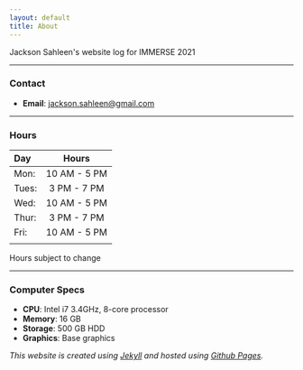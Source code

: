 ```yaml
---
layout: default
title: About
---
```


Jackson Sahleen's website log for IMMERSE 2021

----

### Contact

- **Email**: jackson.sahleen@gmail.com

----

### Hours

|Day   | Hours        |
|:---- | :-----:      |
|Mon:  | 10 AM - 5 PM |
|Tues: | 3 PM - 7 PM  |
|Wed:  | 10 AM - 5 PM |
|Thur: | 3 PM - 7 PM  |
|Fri:  | 10 AM - 5 PM |
|||

Hours subject to change

----

### Computer Specs

- **CPU**: Intel i7 3.4GHz, 8-core processor
- **Memory**: 16 GB
- **Storage**: 500 GB HDD
- **Graphics**: Base graphics

*This website is created using [Jekyll](https://jekyllrb.com/) and hosted using [Github Pages](https://pages.github.com/).*
